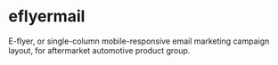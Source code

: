 # eflyermail
E-flyer, or single-column mobile-responsive email marketing campaign layout, for aftermarket automotive product group. 
